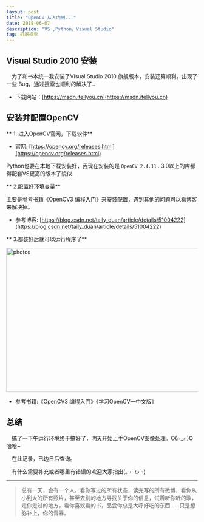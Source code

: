 ```yaml
---
layout: post
title: "OpenCV 从入门到..."
date: 2018-06-07 
description: "VS ,Python，Visual Studio"
tag: 机器视觉
---   
```





## Visual Studio 2010 安装


　为了和书本统一我安装了Visual Studio 2010 旗舰版本，安装还算顺利。出现了一些 Bug，通过搜索也顺利的解决了..        
 - 下载网站：[https://msdn.itellyou.cn](https://msdn.itellyou.cn)       

##  安装并配置OpenCV            

   
** 1. 进入OpenCV官网，下载软件**     

- 官网: [https://opencv.org/releases.html](https://opencv.org/releases.html)       

Python也要在本地下载安装好，我现在安装的是 `OpenCV 2.4.11` . 3.0以上的库都得配套VS更高的版本了貌似.   

** 2.配置好环境变量**       

主要是参考书籍《OpenCV3 编程入门》来安装配置，遇到其他的问题可以看博客来解决掉。
- 参考博客: [https://blog.csdn.net/taily_duan/article/details/51004222](https://blog.csdn.net/taily_duan/article/details/51004222)       


** 3.都装好后就可以运行程序了**    


<img src="http://omjh2j5h3.bkt.clouddn.com/hello%20OpenCV.png" width="630" height="380" alt="photos"/>

- 参考书籍:《OpenCV3 编程入门》《学习OpenCV—中文版》 

## 总结


&emsp;搞了一下午运行环境终于搞好了，明天开始上手OpenCV图像处理。O(∩_∩)O哈哈~             

&emsp;在此记录，已边日后查询。

&emsp;有什么需要补充或者哪里有错误的欢迎大家指出(｡・`ω´･)        


           
----------
>  总有一天，会有一个人，看你写过的所有状态，读完写的所有微博，看你从小到大的所有照片，甚至去别的地方寻找关于你的信息，试着听你听的歌，走你走过的地方，看你喜欢看的书，品尝你总是大呼好吃的东西……只是想弥补上，你的青春。






